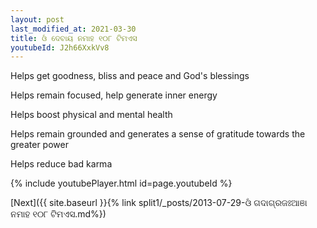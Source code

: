 ```yaml
---
layout: post
last_modified_at: 2021-03-30
title: ଓଁ ଦେବାୟ ନମାହ ୧୦୮ ଟିମଏସ
youtubeId: J2h66XxkVv8
---
```

 
 
Helps get goodness, bliss and peace and God's blessings
 
Helps remain focused, help generate inner energy 
 
Helps boost physical and mental health 
 
Helps remain grounded and generates a sense of gratitude towards the greater power 
 
Helps reduce bad karma
 
 
 
 


{% include youtubePlayer.html id=page.youtubeId %}
 
[Next]({{ site.baseurl }}{% link  split1/_posts/2013-07-29-ଓଁ ଗଦାଗ୍ରଜଃଆଞା ନମାହ ୧୦୮ ଟିମଏସ.md%})
 
